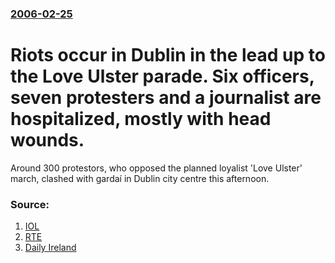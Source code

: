 ### [2006-02-25](/news/2006/02/25/index.md)

#  Riots occur in Dublin in the lead up to the Love Ulster parade. Six officers, seven protesters and a journalist are hospitalized, mostly with head wounds. 

Around 300 protestors, who opposed the planned loyalist &#39;Love Ulster&#39; march, clashed with gardaí in Dublin city centre this afternoon.


### Source:

1. [IOL](http://breakingnews.iol.ie/news/story.asp?j=173985228&p=y73985934&n=173985988)
2. [RTE](http://www.rte.ie/news/2006/0225/loyalist.html)
3. [Daily Ireland](http://dailyireland.televisual.co.uk/home.tvt?_scope=DailyIreland/Content/News&id=24575&opp=1)
